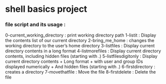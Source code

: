 # shell basics  project
### file script and its usage :
0-current_working_directory : print working directory path
1-listit : Display the contents list of our current directory
2-bring_me_home : changes the working directory to the user’s home directory
3-listfiles : Display current directory contents in a long format
4-listmorefiles : Display current directory contents, including hidden files (starting with .)
5-listfilesdigitonly : Display current directory contents + Long format + with user and group IDs displayed numerically + And hidden files (starting with .)
6-firstdirectory : creates a directory
7-movethatfile : Move the file 
8-firstdelete : Delete the file
 
